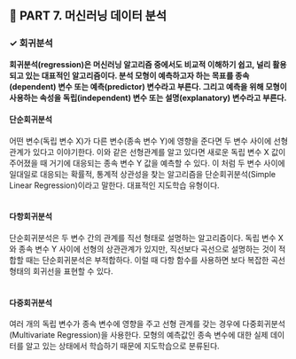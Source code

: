 <h2>📌 PART 7. 머신러닝 데이터 분석</h2>
<h3>✓ 회귀분석</h3>

**회귀분석(regression)은 머신러닝 알고리즘 중에서도 비교적 이해하기 쉽고, 널리 활용되고 있는 대표적인 알고리즘이다. 분석 모형이 예측하고자 하는 목표를 종속(dependent) 변수 또는 예측(predictor) 변수라고 부른다. 그리고 예측을 위해 모형이 사용하는 속성을 독립(independent) 변수 또는 설명(explanatory) 변수라고 부른다.**

<h4>단순회귀분석</h4>
어떤 변수(독립 변수 X)가 다른 변수(종속 변수 Y)에 영향을 준다면 두 변수 사이에 선형 관계가 있다고 이야기한다. 이와 같은 선형관계를 알고 있다면 새로운 독립 변수 X 값이 주어졌을 때 거기에 대응되는 종속 변수 Y 값을 예측할 수 있다. 이 처럼 두 변수 사이에 일대일로 대응되는 확률적, 통계적 상관성을 찾는 알고리즘을 단순회귀분석(Simple Linear Regression)이라고 말한다. 대표적인 지도학습 유형이다.<br>
<br>

<h4>다항회귀분석</h4>
단순회귀분석은 두 변수 간의 관계를 직선 형태로 설명하는 알고리즘이다. 독립 변수 X와 종속 변수 Y 사이에 선형의 상관관계가 있지만, 직선보다 곡선으로 설명하는 것이 적합할 때는 단순회귀분석은 부적합하다. 이럴 때 다항 함수를 사용하면 보다 복잡한 곡선 형태의 회귀선을 표현할 수 있다.<br>
<br>

<h4>다중회귀분석</h4>
여러 개의 독립 변수가 종속 변수에 영향을 주고 선형 관계를 갖는 경우에 다중회귀분석(Multivariate Regression)을 사용한다. 모형의 예측값인 종속 변수에 대한 실제 데이터를 알고 있는 상태에서 학습하기 때문에 지도학습으로 분류된다.<br>
<br>
